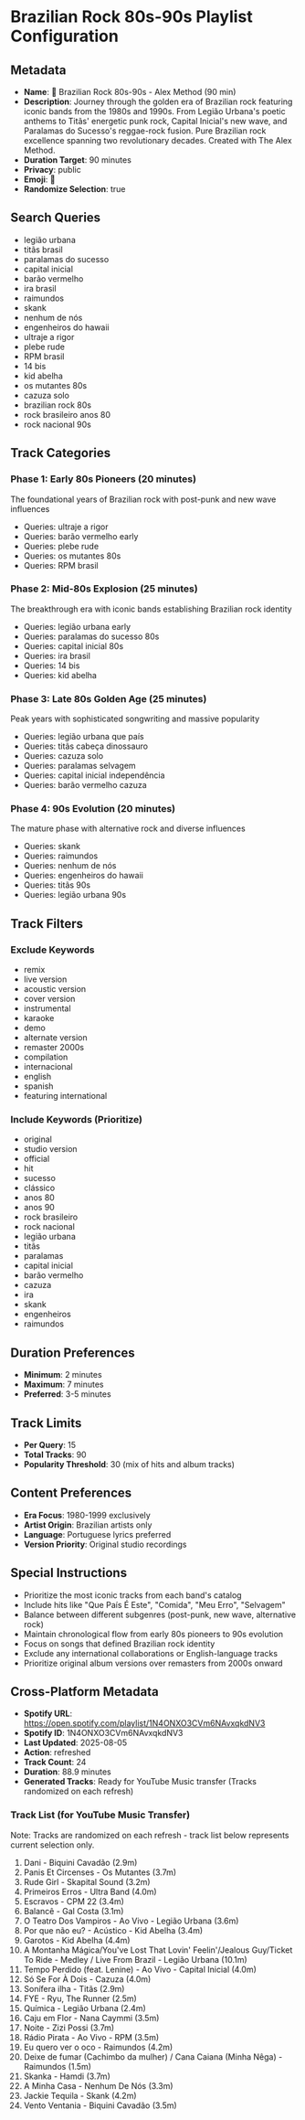 # Brazilian Rock 80s-90s Playlist Configuration

## Metadata

- **Name**: 🎸 Brazilian Rock 80s-90s - Alex Method (90 min)
- **Description**: Journey through the golden era of Brazilian rock featuring iconic bands from the 1980s and 1990s. From Legião Urbana's poetic anthems to Titãs' energetic punk rock, Capital Inicial's new wave, and Paralamas do Sucesso's reggae-rock fusion. Pure Brazilian rock excellence spanning two revolutionary decades. Created with The Alex Method.
- **Duration Target**: 90 minutes
- **Privacy**: public
- **Emoji**: 🎸
- **Randomize Selection**: true

## Search Queries

- legião urbana
- titãs brasil
- paralamas do sucesso
- capital inicial
- barão vermelho
- ira brasil
- raimundos
- skank
- nenhum de nós
- engenheiros do hawaii
- ultraje a rigor
- plebe rude
- RPM brasil
- 14 bis
- kid abelha
- os mutantes 80s
- cazuza solo
- brazilian rock 80s
- rock brasileiro anos 80
- rock nacional 90s

## Track Categories

### Phase 1: Early 80s Pioneers (20 minutes)

The foundational years of Brazilian rock with post-punk and new wave influences

- Queries: ultraje a rigor
- Queries: barão vermelho early
- Queries: plebe rude
- Queries: os mutantes 80s
- Queries: RPM brasil

### Phase 2: Mid-80s Explosion (25 minutes)

The breakthrough era with iconic bands establishing Brazilian rock identity

- Queries: legião urbana early
- Queries: paralamas do sucesso 80s
- Queries: capital inicial 80s
- Queries: ira brasil
- Queries: 14 bis
- Queries: kid abelha

### Phase 3: Late 80s Golden Age (25 minutes)

Peak years with sophisticated songwriting and massive popularity

- Queries: legião urbana que país
- Queries: titãs cabeça dinossauro
- Queries: cazuza solo
- Queries: paralamas selvagem
- Queries: capital inicial independência
- Queries: barão vermelho cazuza

### Phase 4: 90s Evolution (20 minutes)

The mature phase with alternative rock and diverse influences

- Queries: skank
- Queries: raimundos
- Queries: nenhum de nós
- Queries: engenheiros do hawaii
- Queries: titãs 90s
- Queries: legião urbana 90s

## Track Filters

### Exclude Keywords

- remix
- live version
- acoustic version
- cover version
- instrumental
- karaoke
- demo
- alternate version
- remaster 2000s
- compilation
- internacional
- english
- spanish
- featuring international

### Include Keywords (Prioritize)

- original
- studio version
- official
- hit
- sucesso
- clássico
- anos 80
- anos 90
- rock brasileiro
- rock nacional
- legião urbana
- titãs
- paralamas
- capital inicial
- barão vermelho
- cazuza
- ira
- skank
- engenheiros
- raimundos

## Duration Preferences

- **Minimum**: 2 minutes
- **Maximum**: 7 minutes
- **Preferred**: 3-5 minutes

## Track Limits

- **Per Query**: 15
- **Total Tracks**: 90
- **Popularity Threshold**: 30 (mix of hits and album tracks)

## Content Preferences

- **Era Focus**: 1980-1999 exclusively
- **Artist Origin**: Brazilian artists only
- **Language**: Portuguese lyrics preferred
- **Version Priority**: Original studio recordings

## Special Instructions

- Prioritize the most iconic tracks from each band's catalog
- Include hits like "Que País É Este", "Comida", "Meu Erro", "Selvagem"
- Balance between different subgenres (post-punk, new wave, alternative rock)
- Maintain chronological flow from early 80s pioneers to 90s evolution
- Focus on songs that defined Brazilian rock identity
- Exclude any international collaborations or English-language tracks
- Prioritize original album versions over remasters from 2000s onward

## Cross-Platform Metadata
- **Spotify URL**: https://open.spotify.com/playlist/1N4ONXO3CVm6NAvxqkdNV3
- **Spotify ID**: 1N4ONXO3CVm6NAvxqkdNV3
- **Last Updated**: 2025-08-05
- **Action**: refreshed
- **Track Count**: 24
- **Duration**: 88.9 minutes
- **Generated Tracks**: Ready for YouTube Music transfer (Tracks randomized on each refresh)

### Track List (for YouTube Music Transfer)
Note: Tracks are randomized on each refresh - track list below represents current selection only.
 1. Dani - Biquini Cavadão (2.9m)
 2. Panis Et Circenses - Os Mutantes (3.7m)
 3. Rude Girl - Skapital Sound (3.2m)
 4. Primeiros Erros - Ultra Band (4.0m)
 5. Escravos - CPM 22 (3.4m)
 6. Balancê - Gal Costa (3.1m)
 7. O Teatro Dos Vampiros - Ao Vivo - Legião Urbana (3.6m)
 8. Por que não eu? - Acústico - Kid Abelha (3.4m)
 9. Garotos - Kid Abelha (4.4m)
10. A Montanha Mágica/You've Lost That Lovin' Feelin'/Jealous Guy/Ticket To Ride - Medley / Live From Brazil - Legião Urbana (10.1m)
11. Tempo Perdido (feat. Lenine) - Ao Vivo - Capital Inicial (4.0m)
12. Só Se For À Dois - Cazuza (4.0m)
13. Sonífera ilha - Titãs (2.9m)
14. FYE - Ryu, The Runner (2.5m)
15. Química - Legião Urbana (2.4m)
16. Caju em Flor - Nana Caymmi (3.5m)
17. Noite - Zizi Possi (3.7m)
18. Rádio Pirata - Ao Vivo - RPM (3.5m)
19. Eu quero ver o oco - Raimundos (4.2m)
20. Deixe de fumar (Cachimbo da mulher) / Cana Caiana (Minha Nêga) - Raimundos (1.5m)
21. Skanka - Hamdi (3.7m)
22. A Minha Casa - Nenhum De Nós (3.3m)
23. Jackie Tequila - Skank (4.2m)
24. Vento Ventania - Biquini Cavadão (3.5m)
